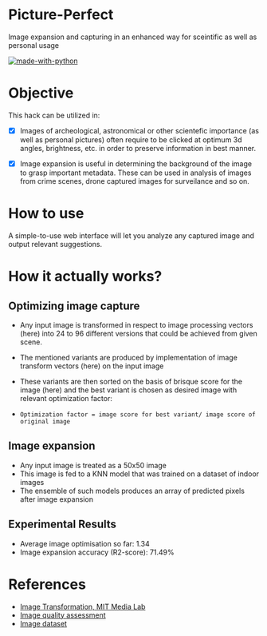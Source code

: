 # Picture-Perfect
Image expansion and capturing in an enhanced way for sceintific as well as personal usage

[![made-with-python](https://img.shields.io/badge/Made%20with-Python-1f425f.svg)](https://www.python.org/)

# Objective
This hack can be utilized in:
- [x] Images of archeological, astronomical or other scientefic importance (as well as personal pictures) often require to be clicked at optimum 3d angles, brightness, etc. in order to preserve information in best manner.

- [x] Image expansion is useful in determining the background of the image to grasp important metadata. These can be used in analysis of images from crime scenes, drone captured images for surveilance and so on.

# How to use
A simple-to-use web interface will let you analyze any captured image and output relevant suggestions.

# How it actually works?
## Optimizing image capture
- Any input image is transformed in respect to image processing vectors (here) into 24 to 96 different versions that could be achieved from given scene.
- The mentioned variants are produced by implementation of image transform vectors (here) on the input image
- These variants are then sorted on the basis of brisque score for the image (here) and the best variant is chosen as desired image with relevant optimization factor:

- ```Optimization factor = image score for best variant/ image score of original image```

## Image expansion
- Any input image is treated as a 50x50 image
- This image is fed to a KNN model that was trained on a dataset of indoor images
- The ensemble of such models produces an array of predicted pixels after image expansion

## Experimental Results
- Average image optimisation so far: 1.34
- Image expansion accuracy (R2-score): 71.49%

# References
- [Image Transformation, MIT Media Lab](http://web.media.mit.edu/~maov/classes/comp_photo_vision08f/lect/08_image_warps.pdf)
- [Image quality assessment](https://pypi.org/project/image-quality/)
- [Image dataset](http://web.mit.edu/torralba/www/indoor.html)
